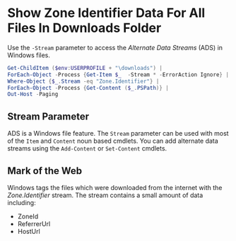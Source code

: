 # Show Zone Identifier Data For All Files In Downloads Folder

Use the `-Stream` parameter to access the _Alternate Data Streams_ (ADS) in Windows files.

```powershell
Get-ChildItem ($env:USERPROFILE + "\downloads") |
ForEach-Object -Process {Get-Item $_  -Stream * -ErrorAction Ignore} |
Where-Object {$_.Stream -eq "Zone.Identifier"} |
ForEach-Object -Process {Get-Content ($_.PSPath)} |
Out-Host -Paging
```

## Stream Parameter

ADS is a Windows file feature.
The `Stream` parameter can be used with most of the `Item` and `Content` noun based cmdlets.
You can add alternate data streams using the `Add-Content` or `Set-Content` cmdlets.

## Mark of the Web

Windows tags the files which were downloaded from the internet with the _Zone.Identifier_ stream.
The stream contains a small amount of data including:

+ ZoneId 
+ ReferrerUrl
+ HostUrl

